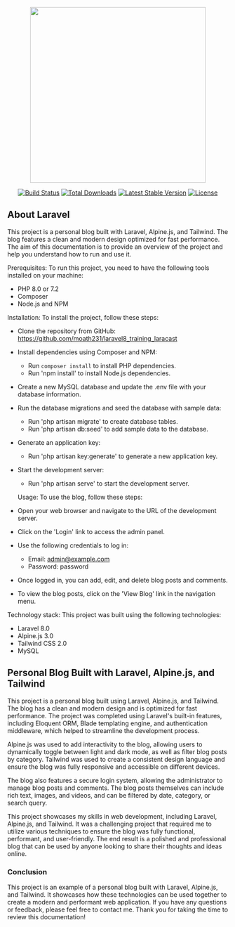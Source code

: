 <p align="center"><a href="https://laravel.com" target="_blank"><img src="https://raw.githubusercontent.com/laravel/art/master/logo-lockup/5%20SVG/2%20CMYK/1%20Full%20Color/laravel-logolockup-cmyk-red.svg" width="400"></a></p>

<p align="center">
<a href="https://travis-ci.org/laravel/framework"><img src="https://travis-ci.org/laravel/framework.svg" alt="Build Status"></a>
<a href="https://packagist.org/packages/laravel/framework"><img src="https://img.shields.io/packagist/dt/laravel/framework" alt="Total Downloads"></a>
<a href="https://packagist.org/packages/laravel/framework"><img src="https://img.shields.io/packagist/v/laravel/framework" alt="Latest Stable Version"></a>
<a href="https://packagist.org/packages/laravel/framework"><img src="https://img.shields.io/packagist/l/laravel/framework" alt="License"></a>
</p>

## About Laravel

This project is a personal blog built with Laravel, Alpine.js, and Tailwind. The blog features a clean and modern design optimized for fast performance. The aim of this documentation is to provide an overview of the project and help you understand how to run and use it.

Prerequisites:
To run this project, you need to have the following tools installed on your machine:

- PHP 8.0 or 7.2
- Composer  
- Node.js and NPM

Installation:
To install the project, follow these steps:
- Clone the repository from GitHub: https://github.com/moath231/laravel8_training_laracast
- Install dependencies using Composer and NPM:
  - Run `composer install` to install PHP dependencies.
  - Run 'npm install' to install Node.js dependencies.
- Create a new MySQL database and update the .env file with your database information.
- Run the database migrations and seed the database with sample data:
  - Run 'php artisan migrate' to create database tables.
  - Run 'php artisan db:seed' to add sample data to the database.
- Generate an application key:
  - Run 'php artisan key:generate' to generate a new application key.
- Start the development server:
  - Run 'php artisan serve' to start the development server.

  Usage:
  To use the blog, follow these steps:

- Open your web browser and navigate to the URL of the development server.
- Click on the 'Login' link to access the admin panel.
- Use the following credentials to log in:
  - Email: admin@example.com
  - Password: password
- Once logged in, you can add, edit, and delete blog posts and comments.
- To view the blog posts, click on the 'View Blog' link in the navigation menu.

Technology stack:
This project was built using the following technologies:

- Laravel 8.0
- Alpine.js 3.0
- Tailwind CSS 2.0
- MySQL


## Personal Blog Built with Laravel, Alpine.js, and Tailwind

This project is a personal blog built using Laravel, Alpine.js, and Tailwind. The blog has a clean and modern design and is optimized for fast performance. The project was completed using Laravel's built-in features, including Eloquent ORM, Blade templating engine, and authentication middleware, which helped to streamline the development process.

Alpine.js was used to add interactivity to the blog, allowing users to dynamically toggle between light and dark mode, as well as filter blog posts by category. Tailwind was used to create a consistent design language and ensure the blog was fully responsive and accessible on different devices.

The blog also features a secure login system, allowing the administrator to manage blog posts and comments. The blog posts themselves can include rich text, images, and videos, and can be filtered by date, category, or search query.

This project showcases my skills in web development, including Laravel, Alpine.js, and Tailwind. It was a challenging project that required me to utilize various techniques to ensure the blog was fully functional, performant, and user-friendly. The end result is a polished and professional blog that can be used by anyone looking to share their thoughts and ideas online.

### Conclusion

This project is an example of a personal blog built with Laravel, Alpine.js, and Tailwind. It showcases how these technologies can be used together to create a modern and performant web application. If you have any questions or feedback, please feel free to contact me. Thank you for taking the time to review this documentation!